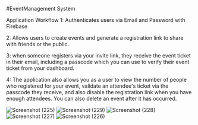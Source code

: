 #EventManagement System

Application Workflow
1: Authenticates users via Email and Password with Firebase

2: Allows users to create events and generate a registration link to share with friends or the public.

3: when someone registers via your invite link, they receive the event ticket in their email, including a passcode which you can use to verify their event ticket from your dashboard.

4: The application also allows you as a user to view the number of people who registered for your event, validate an attendee's ticket via the passcode they receive, and also disable the registration link when you have enough attendees. You can also delete an event after it has occurred.


![Screenshot (225)](https://github.com/Thilina1/EventManage/assets/25680169/4723e328-8f74-4f3d-b519-f91533bf4996)
![Screenshot (229)](https://github.com/Thilina1/EventManage/assets/25680169/7d1b5765-9869-4347-8607-8146ce551d71)
![Screenshot (228)](https://github.com/Thilina1/EventManage/assets/25680169/8e1748af-21db-4487-9234-f1ac6506b6a0)
![Screenshot (227)](https://github.com/Thilina1/EventManage/assets/25680169/e2f3a914-c9ed-4f9d-a2cb-5fff3adcca93)
![Screenshot (226)](https://github.com/Thilina1/EventManage/assets/25680169/b985c8bd-08d3-47ec-8ddb-f347f1e2de78)
